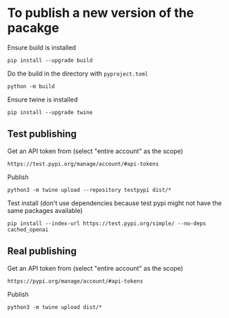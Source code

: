 # To publish a new version of the pacakge

Ensure build is installed

```pip install --upgrade build```

Do the build in the directory with `pyproject.toml`

```python -m build```

Ensure twine is installed

```pip install --upgrade twine```

## Test publishing
Get an API token from (select "entire account" as the scope)

```https://test.pypi.org/manage/account/#api-tokens```

Publish

```python3 -m twine upload --repository testpypi dist/*```

Test install (don't use dependencies because test pypi might not have the same packages available)

```pip install --index-url https://test.pypi.org/simple/ --no-deps cached_openai```

## Real publishing
Get an API token from (select "entire account" as the scope)

```https://pypi.org/manage/account/#api-tokens```

Publish

```python3 -m twine upload dist/*```